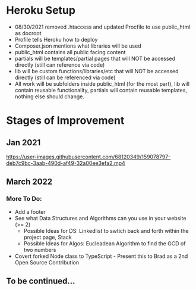 # Heroku Setup

- 08/30/2021 removed .htaccess and updated Procfile to use public_html as docroot
- Profile tells Heroku how to deploy
- Composer.json mentions what libraries will be used 
- public_html contains all public facing content
- partials will be templates/partial pages that will NOT be accessed directly (still can reference via code)
- lib will be custom functions/libraries/etc that will NOT be accessed directly (still can be referenced via code)
- All work will be subfolders inside public_html (for the most part), lib will contain reusable functionality, partials will contain reusable templates, nothing else should change.

# Stages of Improvement 
## Jan 2021
https://user-images.githubusercontent.com/68120349/159078797-deb7c9bc-3aab-490d-af49-32a00ee3efa2.mp4
## March 2022 
### More To Do: 
- Add a footer
- See what Data Structures and Algorithms can you use in your website (>= 2)
  - Possible Ideas for DS: Linkedlist to swtich back and forth within the project page, Stack
  - Possible Ideas for Algos: Eucleadean Algorithm to find the GCD of two numbers
- Covert forked Node class to TypeScript - Present this to Brad as a 2nd Open Source Contribution
## To be continued... 

